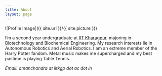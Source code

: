 ```yaml
---
title: About
layout: page
---
```

![Profile Image]({{ site.url }}/{{ site.picture }})

<p>I’m a second year undergraduate at <a href="http://www.iitkgp.ac.in">IIT Kharagpur</a>, majoring in Biotechnology and Biochemical Engineering. My research interests lie in Autonomous Robotics and Aerial Robotics. I am an extreme member of the Harry Potter fandom. Metal music makes me supercharged and my best pastime is playing Table Tennis.

<p><i>Email: amanchandra at iitkgp dot ac dot in</i>
